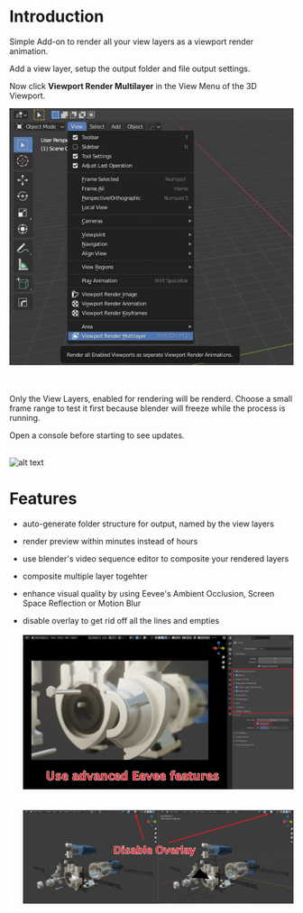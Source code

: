 # Introduction

Simple Add-on to render all your view layers as a viewport render animation. 

Add a view layer, setup the output folder and file output settings. 

Now click <b>Viewport Render Multilayer</b> in the View Menu of the 3D Viewport.
  
![alt text](Images/viewport.jpg "Features")

<br></br>
Only the View Layers, enabled for rendering will be renderd. Choose a small frame range to test it first because blender will freeze while the process is running. 

Open a console before starting to see updates.
<br></br>


![alt text](Images/ViewportRender_Compress.gif "Menu")

# Features

- auto-generate folder structure for output, named by the view layers

- render preview within minutes instead of hours

- use blender's video sequence editor to composite your rendered layers

- composite multiple layer togehter

- enhance visual quality by using Eevee's Ambient Occlusion, Screen Space Reflection or Motion Blur

- disable overlay to get rid off all the lines and empties
<br> </br>
![alt text](Images/Eevee%20Features.jpg "Features")
<br> </br>  
![alt text](Images/Disable%20Overlay.jpg "Features")




